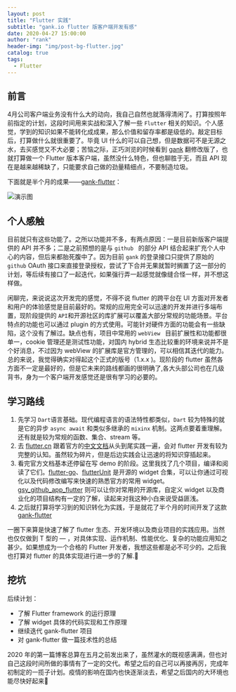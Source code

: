 ```yaml
---
layout: post
title: "Flutter 实践"
subtitle: "gank.io flutter 版客户端开发有感"
date: 2020-04-27 15:00:00
author: "rank"
header-img: "img/post-bg-flutter.jpg"
catalog: true
tags:
  - Flutter
---
```


## 前言

4月公司客户端业务没有什么大的动向，我自己自然也就落得清闲了。打算按照年前指定的计划，这段时间用来实战和深入了解一些 `Flutter` 相关的知识。个人感觉，学到的知识如果不能转化成成果，那么价值和留存率都是级低的。敲定目标后，打算做什么就很重要了。毕竟 UI 什么的可以自己想，但是数据可不是无源之水，去买感觉又不大必要；苦恼之际，正巧浏览的时候看到 [gank](https://gank.io/) 翻修改版了，也就打算做一个 Flutter 版本客户端，虽然没什么特色，但也聊胜于无，而且 API 现在是越来越稀缺了，只能要求自己做的劲量精细点，不要制造垃圾。

下面就是半个月的成果——[gank-flutter](https://github.com/Mr9527/GankClient-Flutter)：

![演示图](https://s1.ax1x.com/2020/04/27/Jfooa8.gif)



## 个人感触

目前就只有这些功能了。之所以功能并不多，有两点原因：一是目前新版客户端提供的 API 并不多；二是之前预想的是与 `github ` 的部分 API 结合起来扩充个人中心的内容，但后来都胎死腹中了。因为目前 `gank` 的登录接口只提供了原始的 `github` OAuth 接口来直接登录授权，尝试了下合并无果就暂时搁置了这一部分的计划，等后续有接口了一起迭代，如果强行弄一起感觉就像缝合怪一样，并不想这样做。

闲聊完，来说说这次开发完的感觉，不得不说 flutter 的跨平台在 UI 方面对开发者和用户的体验感觉是目前最好的。常规的应用完全可以迅速的开发并进行多端布置，现阶段提供的 `API`和开源社区的库扩展可以覆盖大部分常规的功能场景。平台特点的功能也可以通过 plugin 的方式使用。可能针对硬件方面的功能会有一些缺陷，这个没有了解过。缺点也有，项目中常用的 `webView ` 目前扩展性和功能都很单一，cookie 管理还是测试性功能，对国内 hybrid 生态比较重的环境来说并不是个好消息，不过因为 webView 的扩展库是官方管理的，可以相信其迭代的能力。总的来说，我觉得确实对得起这个正式的版号（1.x.x )。现阶段的 flutter 虽然各方面不一定是最好的，但是它未来的路线都画的很明确了,各大头部公司也在几级背书，身为一个客户端开发感觉还是很有学习的必要的。





## 学习路线

1. 先学习 `Dart`语言基础。现代编程语言的语法特性都类似，`Dart` 较为特殊的就是它的异步 `async await` 和类似多继承的 `mixinx` 机制。这两点要着重理解。还有就是较为常规的函数、集合、stream 等。
2. 去 [flutter.cn](https://flutter.cn/) 跟着官方的[中文文档](https://flutter.cn/docs)从头到尾实践一遍，会对 flutter 开发有较为完整的认知。虽然较为碎片，但是后边实践会让迅速的将知识穿插起来。
3. 看完官方文档基本还停留在写 demo 的阶段。这里我找了几个项目，编译和阅读了它们。[flutter-go](https://github.com/alibaba/flutter-go)、[flutterUnit](https://github.com/toly1994328/FlutterUnit) 是开源的 widget 合集，可以让你通过可视化以及代码修改编写来快速的熟悉官方的常用 widget。[gsy_github_app_flutter](https://github.com/CarGuo/gsy_github_app_flutter) 则可以让你对常用的开源库，自定义 widget 以及商业化的项目结构有一定的了解，读起来对我这种小白来说受益匪浅。
4. 之后就打算将学习到的知识转化为实践，于是就花了半个月的时间开发了这款 [gank-flutter](https://github.com/Mr9527/GankClient-Flutter)

一圈下来算是快速了解了 flutter 生态、开发环境以及商业项目的实践应用。当然也仅仅做到 T 型的 — ，对具体实现、运作机制、性能优化、复杂的功能应用知之甚少。如果想成为一个合格的 Flutter 开发者，我想这些都是必不可少的。之后我也打算对 flutter 的具体实现进行进一步的了解.:dog:



## 挖坑

后续计划：

- 了解 Flutter framework 的运行原理
- 了解 widget 具体的代码实现和工作原理
- 继续迭代 gank-flutter 项目
- 对 gank-flutter 做一篇技术性的总结



2020 年的第一篇博客总算在五月之前发出来了，虽然灌水的既视感满满，但也对自己这段时间所做的事情有了一定的交代。希望之后的自己可以再接再厉，完成年初制定的一揽子计划。疫情的影响在国内也快逐渐淡去，希望之后国内的大环境也能尽快好起来:pizza:
